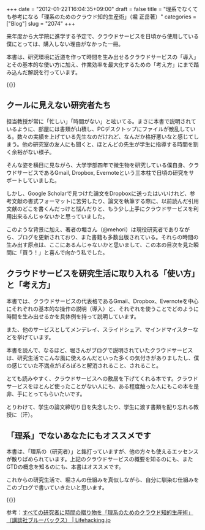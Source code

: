 +++
date = "2012-01-22T16:04:35+09:00"
draft = false
title = "理系でなくても参考になる「理系のためのクラウド知的生産術」（堀 正岳著）"
categories = ["Blog"]
slug = "2074"
+++

来年度から大学院に進学する予定で、クラウドサービスを日頃から使用している僕にとっては、購入しない理由がなかった一冊。

本書は、研究環境に近道を作って時間を生み出せるクラウドサービスの「導入」とその基本的な使い方に加え、作業効率を最大化するための「考え方」にまで踏み込んだ解説を行っています。

{{<amazon id="4062577534" title="理系のためのクラウド知的生産術 (ブルーバックス)" src="http://ecx.images-amazon.com/images/I/51ux85ic62L._SL160_.jpg">}}

## クールに見えない研究者たち

担当教授が常に「忙しい」「時間がない」と呟いてる。まさに本書で説明されているように、部屋には書類が山積し、PCデスクトップにファイルが散乱している。数々の実績を上げている先生なのだけれど、なんだか格好悪いなと感じてしまう。他の研究室の友人にも聞くと、ほとんどの先生が学生に指導する時間を割く余裕がない様子。

そんな姿を横目に見ながら、大学学部四年で微生物を研究している僕自身、クラウドサービスであるGmail, Dropbox, Evernoteという三本柱で日頃の研究をサポートしていました。

しかし、Google Scholarで見つけた論文をDropboxに送ったはいいけれど、参考文献の書式フォーマットに苦労したり、論文を執筆する際に、以前読んだ引用文献のどこを書くんだっけと悩んだりと、もう少し上手にクラウドサービスを利用出来るんじゃないかと思っていました。

このような背景に加え、著者の堀さん（@mehori）は現役研究者でありながら、ブログを更新されており、また書籍も多数出版されている。それらの時間の生み出す原点は、ここにあるんじゃないかと思いまして、この本の目次を見た瞬間に「買う！」と喜んで向かう私でした。

## クラウドサービスを研究生活に取り入れる「使い方」と「考え方」

本書では、クラウドサービスの代表格であるGmail、Dropbox、Evernoteを中心にそれぞれの基本的な操作の説明（導入）と、それぞれを使うことでどのように時間を生み出せるかを具体例を持って説明しています。

また、他のサービスとしてメンデレイ、スライドシェア、マインドマイスターなどを挙げています。

本書を読んで、なるほど、堀さんがブログで説明されていたクラウドサービスは、研究生活でこんな風に使えるんだといった多くの気付きがありましたし、僕の感じていた不満点がぽろぽろと解消されること、されること。

とても読みやすく、クラウドサービスへの敷居を下げてくれる本です。クラウドサービスをほとんど使ったことがない人にも、ある程度触った人にもこの本を是非、手にとってもらいたいです。

とりわけて、学生の論文締切り日を失念したり、学生に渡す書類を配り忘れる教授に（汗）。

## 「理系」でないあなたにもオススメです

本書は、「理系の（研究者）」と銘打っていますが、他の方々も使えるエッセンスが散りばめられています。上記のクラウドサービスの概要を知るのにも、またGTDの概念を知るのにも、本書はオススメです。

これからの研究生活で、堀さんの仕組みを真似しながら、自分に馴染む仕組みをこのブログで書いていきたいと思います。

{{<amazon id="4062577534" title="理系のためのクラウド知的生産術 (ブルーバックス)" src="http://ecx.images-amazon.com/images/I/51ux85ic62L._SL160_.jpg">}}

参考：[すべての研究者に時間の贈り物を「理系のためのクラウド知的生産術」（講談社ブルーバックス） | Lifehacking.jp](http://lifehacking.jp/2012/01/researchers-cloud-hacks/#more-5620)

